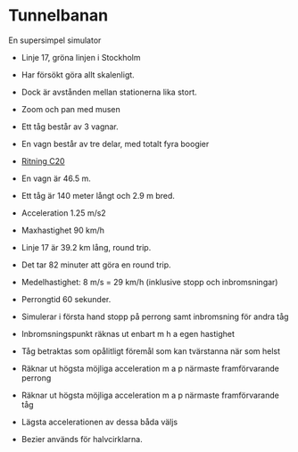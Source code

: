 # Tunnelbanan

En supersimpel simulator

* Linje 17, gröna linjen i Stockholm
* Har försökt göra allt skalenligt.
* Dock är avstånden mellan stationerna lika stort.
* Zoom och pan med musen

* Ett tåg består av 3 vagnar.
* En vagn består av tre delar, med totalt fyra boogier
* [Ritning C20](https://melkerlarsson.files.wordpress.com/2015/07/c20-ritning.jpg)
* En vagn är 46.5 m.
* Ett tåg är 140 meter långt och 2.9 m bred.
* Acceleration 1.25 m/s2
* Maxhastighet 90 km/h
* Linje 17 är 39.2 km lång, round trip.
* Det tar 82 minuter att göra en round trip.
* Medelhastighet: 8 m/s = 29 km/h (inklusive stopp och inbromsningar)
* Perrongtid 60 sekunder.

* Simulerar i första hand stopp på perrong samt inbromsning för andra tåg
* Inbromsningspunkt räknas ut enbart m h a egen hastighet
* Tåg betraktas som opålitligt föremål som kan tvärstanna när som helst
* Räknar ut högsta möjliga acceleration m a p närmaste framförvarande perrong
* Räknar ut högsta möjliga acceleration m a p närmaste framförvarande tåg
* Lägsta accelerationen av dessa båda väljs
* Bezier används för halvcirklarna.
